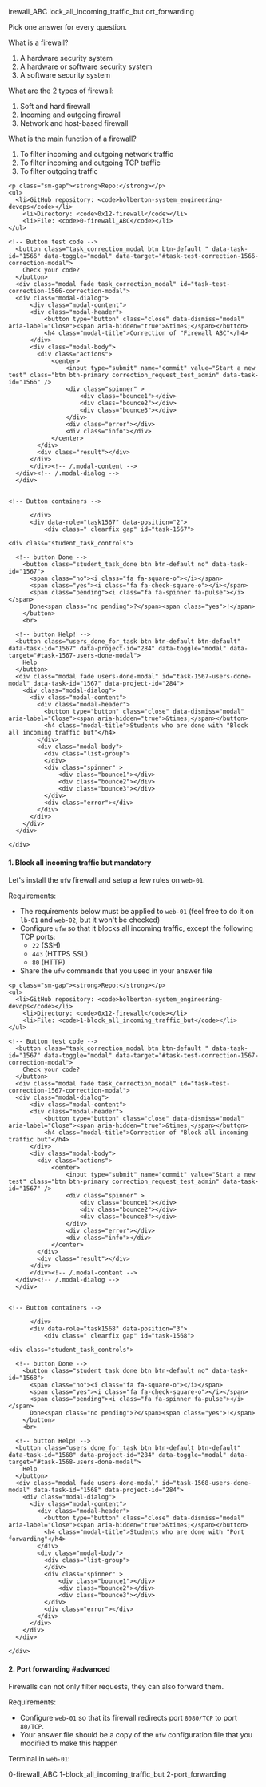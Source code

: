 irewall_ABC
lock_all_incoming_traffic_but
ort_forwarding
<!-- Task Body -->
  <p>Pick one answer for every question.</p>

<p>What is a firewall?</p>

<ol>
<li>A hardware security system</li>
<li>A hardware or software security system</li>
<li>A software security system</li>
</ol>

<p>What are the 2 types of firewall:</p>

<ol>
<li>Soft and hard firewall</li>
<li>Incoming and outgoing firewall</li>
<li>Network and host-based firewall</li>
</ol>

<p>What is the main function of a firewall?</p>

<ol>
<li>To filter incoming and outgoing network traffic</li>
<li>To filter  incoming and outgoing TCP traffic</li>
<li>To  filter outgoing traffic</li>
</ol>


  <!-- Task URLs -->

  <!-- Github information -->
    <p class="sm-gap"><strong>Repo:</strong></p>
    <ul>
      <li>GitHub repository: <code>holberton-system_engineering-devops</code></li>
        <li>Directory: <code>0x12-firewall</code></li>
        <li>File: <code>0-firewall_ABC</code></li>
    </ul>



  <div class="student_correction_requests">

    <!-- Button test code -->
      <button class="task_correction_modal btn btn-default " data-task-id="1566" data-toggle="modal" data-target="#task-test-correction-1566-correction-modal">
        Check your code?
      </button>
      <div class="modal fade task_correction_modal" id="task-test-correction-1566-correction-modal">
      <div class="modal-dialog">
          <div class="modal-content">
          <div class="modal-header">
              <button type="button" class="close" data-dismiss="modal" aria-label="Close"><span aria-hidden="true">&times;</span></button>
              <h4 class="modal-title">Correction of "Firewall ABC"</h4>
          </div>
          <div class="modal-body">
            <div class="actions">
                <center>
                    <input type="submit" name="commit" value="Start a new test" class="btn btn-primary correction_request_test_admin" data-task-id="1566" />
                    <div class="spinner" >
                        <div class="bounce1"></div>
                        <div class="bounce2"></div>
                        <div class="bounce3"></div>
                    </div>
                    <div class="error"></div>
                    <div class="info"></div>
                </center>
            </div>
            <div class="result"></div>
          </div>
          </div><!-- /.modal-content -->
      </div><!-- /.modal-dialog -->
      </div>


    <!-- Button containers -->

  </div>


</div>

          </div>
          <div data-role="task1567" data-position="2">
              <div class=" clearfix gap" id="task-1567">
<span id="user_id" data-id="116"></span>

    <div class="student_task_controls">

      <!-- button Done -->
        <button class="student_task_done btn btn-default no" data-task-id="1567">
          <span class="no"><i class="fa fa-square-o"></i></span>
          <span class="yes"><i class="fa fa-check-square-o"></i></span>
          <span class="pending"><i class="fa fa-spinner fa-pulse"></i></span>
          Done<span class="no pending">?</span><span class="yes">!</span>
        </button>
        <br>

      <!-- button Help! -->
      <button class="users_done_for_task btn btn-default btn-default" data-task-id="1567" data-project-id="284" data-toggle="modal" data-target="#task-1567-users-done-modal">
        Help
      </button>
      <div class="modal fade users-done-modal" id="task-1567-users-done-modal" data-task-id="1567" data-project-id="284">
        <div class="modal-dialog">
          <div class="modal-content">
            <div class="modal-header">
              <button type="button" class="close" data-dismiss="modal" aria-label="Close"><span aria-hidden="true">&times;</span></button>
              <h4 class="modal-title">Students who are done with "Block all incoming traffic but"</h4>
            </div>
            <div class="modal-body">
              <div class="list-group">
              </div>
              <div class="spinner" >
                  <div class="bounce1"></div>
                  <div class="bounce2"></div>
                  <div class="bounce3"></div>
              </div>
              <div class="error"></div>
            </div>
          </div>
        </div>
      </div>

    </div>

  <h4 class="task">
    1. Block all incoming traffic but
      <span class="alert alert-warning mandatory-optional">
        mandatory
      </span>
  </h4>


  <!-- Progress vs Score -->

<!-- Task Body -->
  <p>Let&#39;s install the <code>ufw</code> firewall and setup a few rules on <code>web-01</code>.</p>

<p>Requirements:</p>

<ul>
<li>The requirements below must be applied to <code>web-01</code> (feel free to do it on <code>lb-01</code> and <code>web-02</code>, but it won&#39;t be checked)</li>
<li>Configure <code>ufw</code> so that it blocks all incoming traffic, except the following TCP ports:

<ul>
<li><code>22</code> (SSH)</li>
<li><code>443</code> (HTTPS SSL)</li>
<li><code>80</code> (HTTP)</li>
</ul></li>
<li>Share the <code>ufw</code> commands that you used in your answer file</li>
</ul>


  <!-- Task URLs -->

  <!-- Github information -->
    <p class="sm-gap"><strong>Repo:</strong></p>
    <ul>
      <li>GitHub repository: <code>holberton-system_engineering-devops</code></li>
        <li>Directory: <code>0x12-firewall</code></li>
        <li>File: <code>1-block_all_incoming_traffic_but</code></li>
    </ul>



  <div class="student_correction_requests">

    <!-- Button test code -->
      <button class="task_correction_modal btn btn-default " data-task-id="1567" data-toggle="modal" data-target="#task-test-correction-1567-correction-modal">
        Check your code?
      </button>
      <div class="modal fade task_correction_modal" id="task-test-correction-1567-correction-modal">
      <div class="modal-dialog">
          <div class="modal-content">
          <div class="modal-header">
              <button type="button" class="close" data-dismiss="modal" aria-label="Close"><span aria-hidden="true">&times;</span></button>
              <h4 class="modal-title">Correction of "Block all incoming traffic but"</h4>
          </div>
          <div class="modal-body">
            <div class="actions">
                <center>
                    <input type="submit" name="commit" value="Start a new test" class="btn btn-primary correction_request_test_admin" data-task-id="1567" />
                    <div class="spinner" >
                        <div class="bounce1"></div>
                        <div class="bounce2"></div>
                        <div class="bounce3"></div>
                    </div>
                    <div class="error"></div>
                    <div class="info"></div>
                </center>
            </div>
            <div class="result"></div>
          </div>
          </div><!-- /.modal-content -->
      </div><!-- /.modal-dialog -->
      </div>


    <!-- Button containers -->

  </div>


</div>

          </div>
          <div data-role="task1568" data-position="3">
              <div class=" clearfix gap" id="task-1568">
<span id="user_id" data-id="116"></span>

    <div class="student_task_controls">

      <!-- button Done -->
        <button class="student_task_done btn btn-default no" data-task-id="1568">
          <span class="no"><i class="fa fa-square-o"></i></span>
          <span class="yes"><i class="fa fa-check-square-o"></i></span>
          <span class="pending"><i class="fa fa-spinner fa-pulse"></i></span>
          Done<span class="no pending">?</span><span class="yes">!</span>
        </button>
        <br>

      <!-- button Help! -->
      <button class="users_done_for_task btn btn-default btn-default" data-task-id="1568" data-project-id="284" data-toggle="modal" data-target="#task-1568-users-done-modal">
        Help
      </button>
      <div class="modal fade users-done-modal" id="task-1568-users-done-modal" data-task-id="1568" data-project-id="284">
        <div class="modal-dialog">
          <div class="modal-content">
            <div class="modal-header">
              <button type="button" class="close" data-dismiss="modal" aria-label="Close"><span aria-hidden="true">&times;</span></button>
              <h4 class="modal-title">Students who are done with "Port forwarding"</h4>
            </div>
            <div class="modal-body">
              <div class="list-group">
              </div>
              <div class="spinner" >
                  <div class="bounce1"></div>
                  <div class="bounce2"></div>
                  <div class="bounce3"></div>
              </div>
              <div class="error"></div>
            </div>
          </div>
        </div>
      </div>

    </div>

  <h4 class="task">
    2. Port forwarding
      <span class="alert alert-info mandatory-optional">
        #advanced
      </span>
  </h4>


  <!-- Progress vs Score -->

<!-- Task Body -->
  <p>Firewalls can not only filter requests, they can also forward them.</p>

<p>Requirements:</p>

<ul>
<li>Configure <code>web-01</code> so that its firewall redirects port <code>8080/TCP</code> to port <code>80/TCP</code>.</li>
<li>Your answer file should be a copy of the <code>ufw</code> configuration file that you modified to make this happen</li>
</ul>

<p>Terminal in <code>web-01</code>:</p>

0-firewall_ABC
1-block_all_incoming_traffic_but
2-port_forwarding
